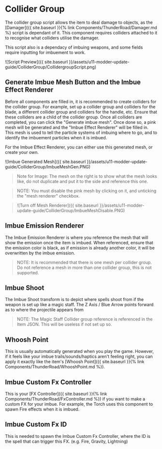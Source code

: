# Collider Group

The collider group script allows the item to deal damage to objects, as the [Damager]({{ site.baseurl }}{% link Components/ThunderRoad/Damager.md %} script is dependant of it. This component requires colliders attached to it to recognise what colliders utilise the damager.

This script also is a dependacy of imbuing weapons, and some fields require inputting for imbuement to work.

![Script Preview]({{ site.baseurl }}/assets/u11-modder-update-guide/ColliderGroup/CollidergroupScript.png)

## Generate Imbue Mesh Button and the Imbue Effect Renderer

Before all components are filled in, it is recommended to create colliders for the collider group. For example, set up a collider group and colliders for the blade, a different collider group and colliders for the handle, etc. Ensure that these colliders are a child of the collider group.
Once all colliders are completed, you can click the "Generate imbue mesh". Once done so, a pink mesh will be generated and the "Imbue Effect Renderer" will be filled in. This mesh is used to tell the particle systems of imbuing where to go, and to identify the imbuement particles when it is imbued.

For the Imbue Effect Renderer, you can either use this generated mesh, or create your own.

![Imbue Generated Mesh]({{ site.baseurl }}/assets/u11-modder-update-guide/ColliderGroup/ImbueMeshGen.PNG)
> Note for Image: The mesh on the right is to show what the mesh looks like, do not duplicate and put it to the side and reference this one.

> NOTE: You must disable the pink mesh by clicking on it, and unticking the "mesh renderer" checkbox.

> ![Turn off Mesh Renderer]({{ site.baseurl }}/assets/u11-modder-update-guide/ColliderGroup/ImbueMeshDisable.PNG)

## Imbue Emission Renderer

The Imbue Emission Renderer is where you reference the mesh that will show the emission once the item is imbued. When referenced, ensure that the emission color is black, as if emission is already another color, it will be overwritten by the imbue emission. 

> NOTE: It is recommended that there is one mesh per collider group. Do not reference a mesh in more than one collider group, this is not supported.

## Imbue Shoot

The Imbue Shoot transform is to depict where spells shoot from if the weapon is set up like a magic staff. The Z Axis / Blue Arrow points forward as to where the projectile appears from

> NOTE: The Magic Staff Collider group reference is referenced in the Item JSON. This will be useless if not set up so.

## Whoosh Point

This is usually automatically generated when you play the game. However, if it feels like your imbue trails/sounds/haptics aren't feeling right, you can apply it exactly like the item's [Whoosh Point]({{ site.baseurl }}{% link Components/ThunderRoad/WhooshPoint.md %}).

## Imbue Custom Fx Controller

This is your [FX Controller]({{ site.baseurl }}{% link Components/ThunderRoad/FxController.md %}) if you want to make a custom FX for your imbue. For example, the Torch uses this component to spawn Fire effects when it is imbued.

## Imbue Custom Fx ID

This is needed to spawn the Imbue Custom Fx Controller, where the ID is the spell that can trigger this FX. (e.g. Fire, Gravity, Lightning)

